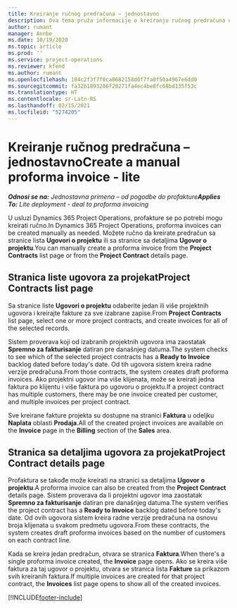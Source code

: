 ```yaml
---
title: Kreiranje ručnog predračuna – jednostavno
description: Ova tema pruža informacije o kreiranju ručnog predračuna u usluzi Project Operations.
author: rumant
manager: Annbe
ms.date: 10/19/2020
ms.topic: article
ms.prod: ''
ms.service: project-operations
ms.reviewer: kfend
ms.author: rumant
ms.openlocfilehash: 104c2f3f7f0ca0682158d0f7fa0f50a4967e6dd0
ms.sourcegitcommit: fa32b1893286f20271fa4ec4be8fc68bd135f53c
ms.translationtype: HT
ms.contentlocale: sr-Latn-RS
ms.lasthandoff: 02/15/2021
ms.locfileid: "5274205"
---
```

# <a name="create-a-manual-proforma-invoice---lite"></a><span data-ttu-id="de86d-103">Kreiranje ručnog predračuna – jednostavno</span><span class="sxs-lookup"><span data-stu-id="de86d-103">Create a manual proforma invoice - lite</span></span>

<span data-ttu-id="de86d-104">_**Odnosi se na:** Jednostavna primena – od pogodbe do profakture_</span><span class="sxs-lookup"><span data-stu-id="de86d-104">_**Applies To:** Lite deployment - deal to proforma invoicing_</span></span>

<span data-ttu-id="de86d-105">U usluzi Dynamics 365 Project Operations, profakture se po potrebi mogu kreirati ručno.</span><span class="sxs-lookup"><span data-stu-id="de86d-105">In Dynamics 365 Project Operations, proforma invoices can be created manually as needed.</span></span> <span data-ttu-id="de86d-106">Možete ručno da kreirate predračun sa stranice lista **Ugovori o projektu** ili sa stranice sa detaljima **Ugovor o projektu**.</span><span class="sxs-lookup"><span data-stu-id="de86d-106">You can manually create a proforma invoice from the **Project Contracts** list page or from the **Project Contract** details page.</span></span>

##  <a name="project-contracts-list-page"></a><span data-ttu-id="de86d-107">Stranica liste ugovora za projekat</span><span class="sxs-lookup"><span data-stu-id="de86d-107">Project Contracts list page</span></span>

<span data-ttu-id="de86d-108">Sa stranice liste **Ugovori o projektu** odaberite jedan ili više projektnih ugovora i kreirajte fakture za sve izabrane zapise.</span><span class="sxs-lookup"><span data-stu-id="de86d-108">From **Project Contracts** list page, select one or more project contracts, and create invoices for all of the selected records.</span></span>

<span data-ttu-id="de86d-109">Sistem proverava koji od izabranih projektnih ugovora ima zaostatak **Spremno za fakturisanje** datiran pre današnjeg datuma.</span><span class="sxs-lookup"><span data-stu-id="de86d-109">The system checks to see which of the selected project contracts has a **Ready to Invoice** backlog dated before today's date.</span></span> <span data-ttu-id="de86d-110">Od tih ugovora sistem kreira radne verzije predračuna.</span><span class="sxs-lookup"><span data-stu-id="de86d-110">From those contracts, the system creates draft proforma invoices.</span></span> <span data-ttu-id="de86d-111">Ako projektni ugovor ima više klijenata, može se kreirati jedna faktura po klijentu i više faktura po ugovoru o projektu.</span><span class="sxs-lookup"><span data-stu-id="de86d-111">If a project contract has multiple customers, there may be one invoice created per customer, and multiple invoices per project contract.</span></span>

<span data-ttu-id="de86d-112">Sve kreirane fakture projekta su dostupne na stranici **Faktura** u odeljku **Naplata** oblasti **Prodaja**.</span><span class="sxs-lookup"><span data-stu-id="de86d-112">All of the created project invoices are available on the **Invoice** page in the **Billing** section of the **Sales** area.</span></span>

## <a name="project-contract-details-page"></a><span data-ttu-id="de86d-113">Stranica sa detaljima ugovora za projekat</span><span class="sxs-lookup"><span data-stu-id="de86d-113">Project Contract details page</span></span>

<span data-ttu-id="de86d-114">Profaktura se takođe može kreirati na stranici sa detaljima **Ugovor o projektu**.</span><span class="sxs-lookup"><span data-stu-id="de86d-114">A proforma invoice can also be created from the **Project Contract** details page.</span></span> <span data-ttu-id="de86d-115">Sistem proverava da li projektni ugovor ima zaostatak **Spremno za fakturisanje** datiran pre današnjeg datuma.</span><span class="sxs-lookup"><span data-stu-id="de86d-115">The system verifies the project contract has a **Ready to Invoice** backlog dated before today's date.</span></span> <span data-ttu-id="de86d-116">Od ovih ugovora sistem kreira radne verzije predračuna na osnovu broja klijenata u svakom predmetu ugovora.</span><span class="sxs-lookup"><span data-stu-id="de86d-116">From these contracts, the system creates draft proforma invoices based on the number of customers on each contract line.</span></span>

<span data-ttu-id="de86d-117">Kada se kreira jedan predračun, otvara se stranica **Faktura**.</span><span class="sxs-lookup"><span data-stu-id="de86d-117">When there's a single proforma invoice created, the **Invoice** page opens.</span></span> <span data-ttu-id="de86d-118">Ako se kreira više faktura za taj ugovor o projektu, otvara se stranica lista **Fakture** sa prikazom svih kreiranih faktura.</span><span class="sxs-lookup"><span data-stu-id="de86d-118">If multiple invoices are created for that project contract, the **Invoices** list page opens to show all of the created invoices.</span></span>


[!INCLUDE[footer-include](../../includes/footer-banner.md)]